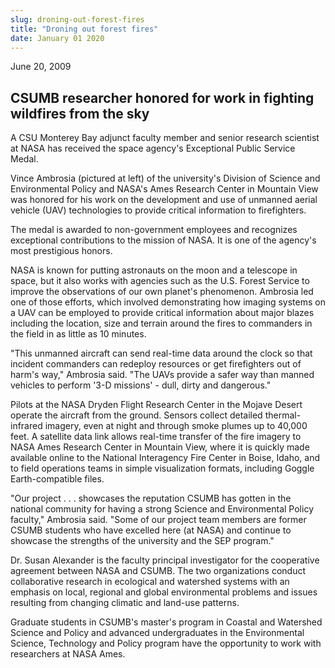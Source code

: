 ```yaml
---
slug: droning-out-forest-fires
title: "Droning out forest fires"
date: January 01 2020
---
```


<p>June 20, 2009
</p><h2>CSUMB researcher honored for work in fighting wildfires from the sky</h2><p>A CSU Monterey Bay adjunct faculty member and senior research scientist at NASA has received the space agency's Exceptional Public Service Medal.
</p><p>Vince Ambrosia (pictured at left) of the university's Division of Science and Environmental Policy and NASA's Ames Research Center in Mountain View was honored for his work on the development and use of unmanned aerial vehicle (UAV) technologies to provide critical information to firefighters.
</p><p>The medal is awarded to non-government employees and recognizes exceptional contributions to the mission of NASA. It is one of the agency's most prestigious honors.
</p><p>NASA is known for putting astronauts on the moon and a telescope in space, but it also works with agencies such as the U.S. Forest Service to improve the observations of our own planet's phenomenon. Ambrosia led one of those efforts, which involved demonstrating how imaging systems on a UAV can be employed to provide critical information about major blazes including the location, size and terrain around the fires to commanders in the field in as little as 10 minutes.
</p><p>"This unmanned aircraft can send real-time data around the clock so that incident commanders can redeploy resources or get firefighters out of harm's way," Ambrosia said. "The UAVs provide a safer way than manned vehicles to perform '3-D missions' - dull, dirty and dangerous."
</p><p>Pilots at the NASA Dryden Flight Research Center in the Mojave Desert operate the aircraft from the ground. Sensors collect detailed thermal-infrared imagery, even at night and through smoke plumes up to 40,000 feet. A satellite data link allows real-time transfer of the fire imagery to NASA Ames Research Center in Mountain View, where it is quickly made available online to the National Interagency Fire Center in Boise, Idaho, and to field operations teams in simple visualization formats, including Goggle Earth-compatible files.
</p><p> "Our project . . . showcases the reputation CSUMB has gotten in the national community for having a strong Science and Environmental Policy faculty," Ambrosia said. "Some of our project team members are former CSUMB students who have excelled here (at NASA) and continue to showcase the strengths of the university and the SEP program."
</p><p>Dr. Susan Alexander is the faculty principal investigator for the cooperative agreement between NASA and CSUMB. The two organizations conduct collaborative research in ecological and watershed systems with an emphasis on local, regional and global environmental problems and issues resulting from changing climatic and land-use patterns.
</p><p>Graduate students in CSUMB's master's program in Coastal and Watershed Science and Policy and advanced undergraduates in the Environmental Science, Technology and Policy program have the opportunity to work with researchers at NASA Ames.
</p>
